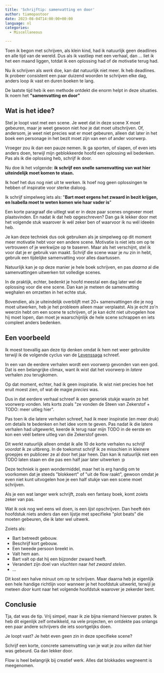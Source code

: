 ```yaml
---
title: 'Schrijftip: samenvatting en door'
author: tiamopastoor
date: 2023-08-04T14:00:00+00:00
language: nl
categories:
  - Miscellaneous

---
```

Toen ik begon met schrijven, als klein kind, had ik natuurlijk geen deadlines en alle tijd van de wereld. Dus als ik vastliep met een verhaal, dan ... liet ik het een maand liggen, totdat ik een oplossing had of de motivatie terug had. 

Nu ik schrijven als _werk_ doe, kan dat natuurlijk niet meer. Ik heb deadlines. Ik probeer consistent een paar duizend woorden te schrijven elke dag, anders loop ik vast en duren boeken te lang.

De laatste tijd heb ik een methode ontdekt die enorm helpt in deze situaties. Ik noem het **"samenvatting en door"**

## Wat is het idee?

Stel je loopt vast met een scene. Je weet dat in deze scene X moet gebeuren, maar je weet gewoon niet _hoe_ je dat moet uitschrijven. Of, andersom, je weet niet precies wat er moet gebeuren, alleen dat later in het boek een personage in het bezit moet zijn van een of ander voorwerp.

Vroeger zou ik dan een pauze nemen. Ik ga sporten, of slapen, of even iets anders doen, terwijl mijn geblokkeerde hoofd een oplossing wil bedenken. Pas als ik die oplossing heb, schrijf ik door.

Nu doe ik het volgende: **ik schrijf een snelle samenvatting van wat hier uiteindelijk moet komen te staan.**

Ik hoef het dus nog niet uit te werken. Ik hoef nog geen oplossingen te hebben of inspiratie voor sterke dialoog.

Ik schrijf simpelweg iets als: "**Bart moet ergens het zwaard in bezit krijgen, en Isabella moet te weten komen wie haar vader is**"

Een korte paragraaf die uitlegt wat er in deze paar scenes ongeveer moet plaatsvinden. En nadat ik dat heb opgeschreven? Dan ga ik lekker door met het volgende stuk waarover ik wél zeker ben of waarvoor ik nu wél ideeën heb. 

Je kan deze techniek dus ook gebruiken als je simpelweg op dit moment meer motivatie hebt voor een andere scene. Motivatie is niet iets om op te vertrouwen of je werkwijze op te baseren. Maar als het verschijnt, stel ik voor dat je er gebruik van maakt. Schrijf die scene waar je _nu_ zin in hebt, gebruik een tijdelijke samenvatting voor alles daartussen.

Natuurlijk kan je op deze manier je hele boek schrijven, en pas _daarna_ al die samenvattingen uitwerken tot volledige scenes.

In de praktijk, echter, bedenkt je hoofd meestal een dag later wel de oplossing voor die ene scene. Dan kan je meteen de samenvatting weghalen en omzetten in het echte stuk.

Bovendien, als je uiteindelijk overblijft met 20+ samenvattingen die je nog moet uitwerken, heb je het probleem alleen maar verplaatst. Als je echt zo'n weerzin hebt om een scene te schrijven, of je kan écht niet uitvogelen hoe hij moet lopen, dan moet je waarschijnlijk de hele scene schrappen en iets compleet anders bedenken.

## Een voorbeeld

Ik moest toevallig aan deze tip denken omdat ik hem net weer gebruikte terwijl ik de volgende cyclus van de [Levenssaga][1] schreef.

In een van de eerdere verhalen wordt een voorwerp gevonden van een god. Dat is een belangrijke climax, want ik wist dat het voorwerp in _latere_ verhalen zou terugkomen.

Op dat moment, echter, had ik geen inspiratie. Ik wist niet precies hoe het eruit moest zien, of wat de magie _precies_ was. 

Dus in dat eerdere verhaal schreef ik een generiek stukje waarin ze het voorwerp vonden. Iets korts zoals "ze vonden de Steen van Zekerstof + TODO: meer uitleg hier".

Pas toen ik die latere verhalen schreef, had ik meer inspiratie (en meer druk) om details te bedenken en het idee vorm te geven. Pas nadat ik die latere verhalen had uitgewerkt, keerde ik terug naar mijn TODO in de eerste en kon een véél betere uitleg van die Zekerstof geven.

Dit werkt natuurlijk alleen omdat ik alle 10 de korte verhalen nu schrijf _voordat_ ik ze uitbreng. In de toekomst schrijf ik ze misschien in kleinere groepjes en publiceer ze al door het jaar heen. Dan kan ik natuurlijk niet een TODO laten staan en die pas een half jaar later uitwerken :p

Deze techniek is geen wondermiddel, maar het is erg handig om te voorkomen dat je steeds "blokkeert" of "uit de flow raakt", gewoon omdat je even niet kunt uitvogelen hoe je een half stukje van een scene moet schrijven.

Als je een wat langer werk schrijft, zoals een fantasy boek, komt zoiets zeker van pas. 

Wat ik ook nog wel eens wil doen, is een _lijst_ opschrijven. Dan heeft één hoofdstuk niets anders dan een lijstje met specifieke "plot beats" die moeten gebeuren, die ik later wel uitwerk.

Zoiets als:

  * Bart betreedt gebouw.
  * Beschrijf kort gebouw.
  * Een tweede persoon breekt in.
  * Valt hem aan.
  * Bart valt op dat hij een bijzonder zwaard heeft.
  * Verandert zijn doel van _vluchten_ naar _het zwaard stelen_.
  * ...

Dit kost een halve minuut om op te schrijven. Maar daarna heb je eigenlijk een hele handige richtlijn voor wanneer je het hoofdstuk uitwerkt, terwijl je meteen _door_ kunt naar het volgende hoofdstuk waarover je zekerder bent.

## Conclusie

Tja, dat was de tip. Vrij simpel, maar ik zie bijna niemand hierover praten. Ik heb dit eigenlijk zelf ontwikkeld, na vele projecten, en ontdekte pas onlangs een paar andere schrijvers die iets soortgelijks doen.

Je loopt vast? Je hebt even geen zin in deze specifieke scene?

Schrijf een korte, concrete samenvatting van je wat je zou _willen_ dat hier was gebeurd. Ga dan lekker door.

Flow is heel belangrijk bij creatief werk. Alles dat blokkades wegneemt is meegenomen.

 [1]: https://thesagaoflife.com/nl/